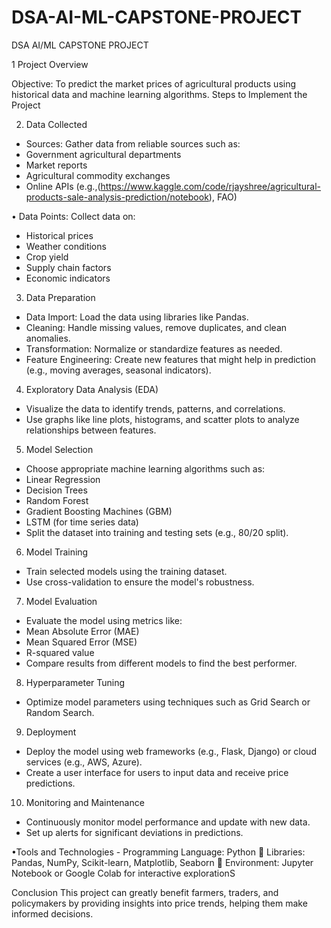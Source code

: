 # DSA-AI-ML-CAPSTONE-PROJECT
DSA AI/ML CAPSTONE PROJECT

1	  Project Overview

Objective: To predict the market prices of agricultural products using historical data and machine learning algorithms.
Steps to Implement the Project

2.	  Data Collected
   - Sources: Gather data from reliable sources such as:
   - Government agricultural departments
   - Market reports
   - Agricultural commodity exchanges
   - Online APIs (e.g.,(https://www.kaggle.com/code/rjayshree/agricultural-products-sale-analysis-prediction/notebook), FAO)

•   Data Points: Collect data on:
  -  Historical prices
  -  Weather conditions
  -  Crop yield
  -  Supply chain factors
  -  Economic indicators

3.	  Data Preparation
   -   Data Import: Load the data using libraries like Pandas.
   -   Cleaning: Handle missing values, remove duplicates, and clean anomalies.
   -   Transformation: Normalize or standardize features as needed.
   -   Feature Engineering: Create new features that might help in prediction (e.g., moving averages, seasonal indicators).

4.    Exploratory Data Analysis (EDA)
   -  Visualize the data to identify trends, patterns, and correlations.
   -  Use graphs like line plots, histograms, and scatter plots to analyze relationships between features.

5.    Model Selection
   - Choose appropriate machine learning algorithms such as:
   - Linear Regression
   - Decision Trees
   - Random Forest
   - Gradient Boosting Machines (GBM)
   - LSTM (for time series data)
   - Split the dataset into training and testing sets (e.g., 80/20 split).


6.    Model Training
   - Train selected models using the training dataset.
   - Use cross-validation to ensure the model's robustness.

7.    Model Evaluation
   - Evaluate the model using metrics like:
   - Mean Absolute Error (MAE)
   - Mean Squared Error (MSE)
   - R-squared value
   - Compare results from different models to find the best performer.

8.    Hyperparameter Tuning
   - Optimize model parameters using techniques such as Grid Search or Random Search.

9.    Deployment
   - Deploy the model using web frameworks (e.g., Flask, Django) or cloud services (e.g., AWS, Azure).
   - Create a user interface for users to input data and receive price predictions.

10.    Monitoring and Maintenance
   - Continuously monitor model performance and update with new data.
   - Set up alerts for significant deviations in predictions.

•Tools and Technologies
    - Programming Language: Python
 Libraries: Pandas, NumPy, Scikit-learn, Matplotlib, Seaborn
 Environment: Jupyter Notebook or Google Colab for interactive explorationS

Conclusion
This project can greatly benefit farmers, traders, and policymakers by providing insights into price trends, helping them make informed decisions. 


